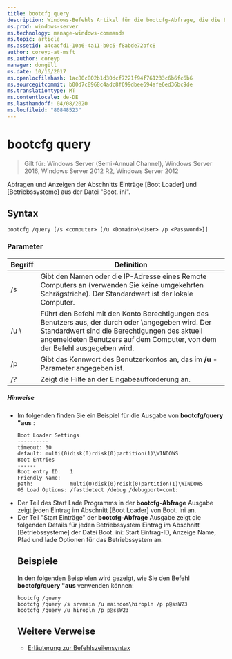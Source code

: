 ```yaml
---
title: bootcfg query
description: Windows-Befehls Artikel für die bootcfg-Abfrage, die die Einträge für das Start Lade Paket und den Betriebssystem Abschnitt von "Boot. ini" abfragt und anzeigt
ms.prod: windows-server
ms.technology: manage-windows-commands
ms.topic: article
ms.assetid: a4cacfd1-10a6-4a11-b0c5-f8abde72bfc8
author: coreyp-at-msft
ms.author: coreyp
manager: dongill
ms.date: 10/16/2017
ms.openlocfilehash: 1ac80c802b1d30dcf7221f94f761233c6b6fc6b6
ms.sourcegitcommit: b00d7c8968c4adc8f699dbee694afe6ed36bc9de
ms.translationtype: MT
ms.contentlocale: de-DE
ms.lasthandoff: 04/08/2020
ms.locfileid: "80848523"
---
```

# <a name="bootcfg-query"></a>bootcfg query

>Gilt für: Windows Server (Semi-Annual Channel), Windows Server 2016, Windows Server 2012 R2, Windows Server 2012

Abfragen und Anzeigen der Abschnitts Einträge [Boot Loader] und [Betriebssysteme] aus der Datei "Boot. ini".

## <a name="syntax"></a>Syntax
```
bootcfg /query [/s <computer> [/u <Domain>\<User> /p <Password>]]
```
### <a name="parameters"></a>Parameter

|        Begriff         |                                                                                             Definition                                                                                              |
|---------------------|-----------------------------------------------------------------------------------------------------------------------------------------------------------------------------------------------------|
|    /s <computer>    |                                         Gibt den Namen oder die IP-Adresse eines Remote Computers an (verwenden Sie keine umgekehrten Schrägstriche). Der Standardwert ist der lokale Computer.                                          |
| /u <Domain>\\<User> | Führt den Befehl mit den Konto Berechtigungen des Benutzers aus, der durch <User>oder <Domain>\\<User>angegeben wird. Der Standardwert sind die Berechtigungen des aktuell angemeldeten Benutzers auf dem Computer, von dem der Befehl ausgegeben wird. |
|    /p <Password>    |                                                        Gibt das Kennwort des Benutzerkontos an, das im **/u** -Parameter angegeben ist.                                                        |
|         /?          |                                                                                Zeigt die Hilfe an der Eingabeaufforderung an.                                                                                 |

##### <a name="remarks"></a>Hinweise
- Im folgenden finden Sie ein Beispiel für die Ausgabe von **bootcfg/query "aus** :
  ```
  Boot Loader Settings
  ----------
  timeout: 30
  default: multi(0)disk(0)rdisk(0)partition(1)\WINDOWS
  Boot Entries
  ------
  Boot entry ID:   1
  Friendly Name:   
  path:            multi(0)disk(0)rdisk(0)partition(1)\WINDOWS
  OS Load Options: /fastdetect /debug /debugport=com1:
  ```
- Der Teil des Start Lade Programms in der **bootcfg-Abfrage** Ausgabe zeigt jeden Eintrag im Abschnitt [Boot Loader] von Boot. ini an.
- Der Teil "Start Einträge" der **bootcfg-Abfrage** Ausgabe zeigt die folgenden Details für jeden Betriebssystem Eintrag im Abschnitt [Betriebssysteme] der Datei Boot. ini: Start Eintrag-ID, Anzeige Name, Pfad und lade Optionen für das Betriebssystem an.
  ## <a name="examples"></a><a name=BKMK_examples></a>Beispiele
  In den folgenden Beispielen wird gezeigt, wie Sie den Befehl **bootcfg/query "aus** verwenden können:
  ```
  bootcfg /query
  bootcfg /query /s srvmain /u maindom\hiropln /p p@ssW23
  bootcfg /query /u hiropln /p p@ssW23
  ```
  ## <a name="additional-references"></a>Weitere Verweise
  - [Erläuterung zur Befehlszeilensyntax](command-line-syntax-key.md)
